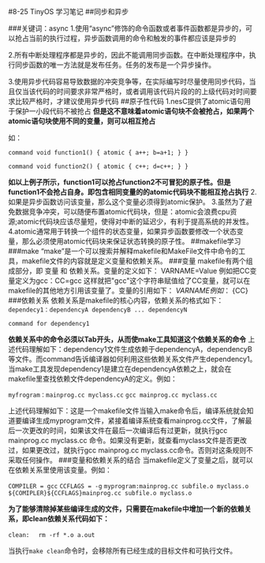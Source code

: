 #8-25  TinyOS 学习笔记
##同步和异步

###关键词：async
1.使用“async”修饰的命令函数或者事件函数都是异步的，可以抢占当前的执行过程，异步函数调用的命令和触发的事件都应该是异步的

2.所有中断处理程序都是异步的，因此不能调用同步函数。在中断处理程序中，执行同步函数的唯一方法就是发布任务。任务的发布是一个异步操作。

3.使用异步代码容易导致数据的冲突竞争等，在实际编写时尽量使用同步代码，当且仅当该代码的时间要求非常严格时，或者调用该代码片段的的上级代码对时间要求比较严格时，才建议使用异步代码
##原子性代码
1.nesC提供了atomic语句用于保护一小段代码不被抢占
**但是这不意味着atomic语句块不会被抢占，如果两个atomic语句块使用不同的变量，则可以相互抢占**

如：

`command void function1()
{
  atomic
    {
     a++;
     b=a+1;
    }
}   `

`command void function2()
{
  atomic
    {
      c++;
      d=c++;
    }
}  `

**如以上例子所示，function1可以抢占function2不可冒犯的原子性。但是function1不会抢占自身。即包含相同变量的的atomic代码块不能相互抢占执行**
2.如果是异步函数访问该变量，那么这个变量必须得到atomic保护。
3.虽然为了避免数据竞争冲突，可以随便布置atomic代码块，但是：atomic会浪费cpu资源;atomic代码块应该尽量短，使得对中断的延迟少，有利于提高系统的并发性。
4.atomic通常用于转换一个组件的状态变量，如果异步函数要修改一个状态变量，那么必须使用atomic代码块来保证状态转换的原子性。
##makefile学习
###make
“make”是一个可以搜索并解释makefile和MakeFile文件中命令的工具，makefile文件的内容就是定义变量和依赖关系。
###变量
makefile有两个组成部分，即 变量 和 依赖关系。变量的定义如下：
VARNAME=Value   例如把CC变量定义为gcc：CC=gcc   这样就把"gcc"这个字符串赋值给了CC变量，就可以在makefile的其他地方引用该变量了。变量的引用如下：
${VARNAME}   例如：$ {CC}
###依赖关系
依赖关系是makefile的核心内容，依赖关系的格式如下：
`dependecy1：dependencyA dependencyB ... dependencyN`

  `command for dependency1`

**依赖关系中的命令必须以Tab开头，从而使make工具知道这个依赖关系的命令**
上述代码理解如下：dependency1文件生成依赖于dependencyA，dependencyB等文件。而command告诉编译器如何利用这些依赖关系文件产生dependency1。当make工具发现dependency1是建立在dependencyA依赖之上，就会在makefile里查找依赖文件dependencyA的定义。例如：

`myfrogram：mainprog.cc myclass.cc`
  `gcc mainprog.cc myclass.cc`

上述代码理解如下：这是一个makefile文件当输入make命令后，编译系统就会知道要编译生成myprogram文件，紧接着编译系统查看mainprog.cc文件，了解最后一次更改的时间，如果该文件在最后一次编译后有过更新，就执行gcc mainprog.cc myclass.cc 命令。如果没有更新，就查看myclass文件是否更改过，如果更改过，就执行gcc mainprog.cc myclass.cc命令。否则对这条规则不采取任何操作。
###变量和依赖关系的结合
当makefile定义了变量之后，就可以在依赖关系里使用该变量。例如：

`COMPILER = gcc`
`CCFLAGS = -g`
`myprogram:mainprog.cc subfile.o myclass.o`
`  ${COMIPLER}${CCFLAGS}mainprog.cc subfile.o myclass.o`

**为了能够清除掉某些编译生成的文件，只需要在makefile中增加一个新的依赖关系，即clean依赖关系代码如下：**

`clean:`
`  rm -rf *.o a.out`

当执行`make clean`命令时，会移除所有已经生成的目标文件和可执行文件。

